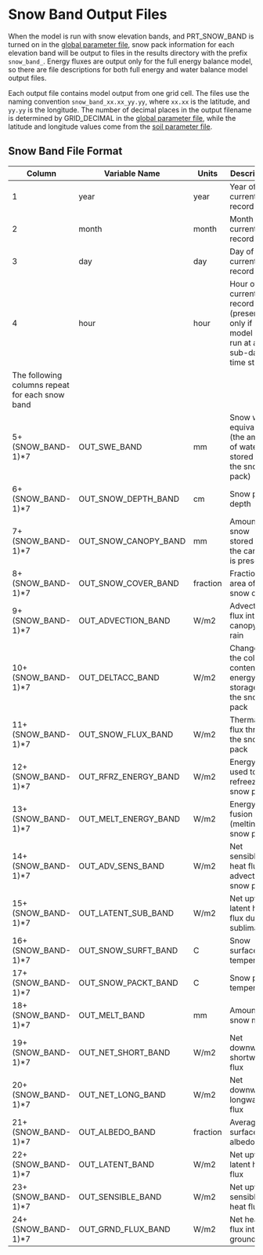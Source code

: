 # Snow Band Output Files

When the model is run with snow elevation bands, and PRT_SNOW_BAND is turned on in the [global parameter file](GlobalParam.md), snow pack information for each elevation band will be output to files in the results directory with the prefix `snow_band_`. Energy fluxes are output only for the full energy balance model, so there are file descriptions for both full energy and water balance model output files.

Each output file contains model output from one grid cell. The files use the naming convention `snow_band_xx.xx_yy.yy`, where `xx.xx` is the latitude, and `yy.yy` is the longitude. The number of decimal places in the output filename is determined by GRID_DECIMAL in the [global parameter file](GlobalParam.md), while the latitude and longitude values come from the [soil parameter file](SoilParam.md).

## Snow Band File Format

| Column                                          	| Variable Name        	| Units              	| Description                                                                     	|
|-------------------------------------------------	|----------------------	|--------------------	|---------------------------------------------------------------------------------	|
| 1                                               	| year                 	| year               	| Year of current record                                                          	|
| 2                                               	| month                	| month              	| Month of current record                                                         	|
| 3                                               	| day                  	| day                	| Day of current record                                                           	|
| 4                                               	| hour                 	| hour               	| Hour of current record (present only if model is run at a sub-daily time step). 	|
| The following columns repeat for each snow band 	|                      	|                    	|                                                                                 	|
| 5+(SNOW_BAND-1)*7                               	| OUT_SWE_BAND         	| mm                 	| Snow water equivalence (the amount of water stored in the snow pack)            	|
| 6+(SNOW_BAND-1)*7                               	| OUT_SNOW_DEPTH_BAND  	| cm                 	| Snow pack depth                                                                 	|
| 7+(SNOW_BAND-1)*7                               	| OUT_SNOW_CANOPY_BAND 	| mm                 	| Amount of snow stored in the canopy is present                                  	|
| 8+(SNOW_BAND-1)*7                               	| OUT_SNOW_COVER_BAND  	| fraction           	| Fractional area of snow cover                                                   	|
| 9+(SNOW_BAND-1)*7                               	| OUT_ADVECTION_BAND   	| W/m2               	| Advective flux into the canopy by rain                                          	|
| 10+(SNOW_BAND-1)*7                              	| OUT_DELTACC_BAND     	| W/m2               	| Change in the cold content or energy storage of the snow pack                   	|
| 11+(SNOW_BAND-1)*7                              	| OUT_SNOW_FLUX_BAND   	| W/m2               	| Thermal flux through the snow pack                                              	|
| 12+(SNOW_BAND-1)*7                              	| OUT_RFRZ_ENERGY_BAND 	| W/m2               	| Energy used to refreeze the snow pack                                           	|
| 13+(SNOW_BAND-1)*7                              	| OUT_MELT_ENERGY_BAND 	| W/m2               	| Energy of fusion (melting) in snow pack                                         	|
| 14+(SNOW_BAND-1)*7                              	| OUT_ADV_SENS_BAND    	| W/m2               	| Net sensible heat flux advected to snow pack                                    	|
| 15+(SNOW_BAND-1)*7                              	| OUT_LATENT_SUB_BAND  	| W/m2               	| Net upward latent heat flux due to sublimation                                  	|
| 16+(SNOW_BAND-1)*7                              	| OUT_SNOW_SURFT_BAND  	| C                 	| Snow surface temperature                                                        	|
| 17+(SNOW_BAND-1)*7                              	| OUT_SNOW_PACKT_BAND  	| C                 	| Snow pack temperature                                                           	|
| 18+(SNOW_BAND-1)*7                              	| OUT_MELT_BAND        	| mm                 	| Amount of snow melt                                                             	|
| 19+(SNOW_BAND-1)*7                              	| OUT_NET_SHORT_BAND   	| W/m2               	| Net downward shortwave flux                                                     	|
| 20+(SNOW_BAND-1)*7                              	| OUT_NET_LONG_BAND    	| W/m2               	| Net downward longwave flux                                                      	|
| 21+(SNOW_BAND-1)*7                              	| OUT_ALBEDO_BAND      	| fraction           	| Average surface albedo                                                          	|
| 22+(SNOW_BAND-1)*7                              	| OUT_LATENT_BAND      	| W/m2               	| Net upward latent heat flux                                                     	|
| 23+(SNOW_BAND-1)*7                              	| OUT_SENSIBLE_BAND    	| W/m2               	| Net upward sensible heat flux                                                   	|
| 24+(SNOW_BAND-1)*7                              	| OUT_GRND_FLUX_BAND   	| W/m2               	| Net heat flux into ground                                                       	|
